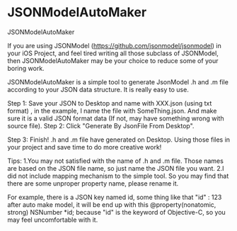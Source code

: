 # JSONModelAutoMaker
JSONModelAutoMaker

If you are using JSONModel (https://github.com/jsonmodel/jsonmodel) in your iOS Project, and feel tired writing all those subclass of JSONModel, then JSONModelAutoMaker may be your choice to reduce some of your boring work.

JSONModelAutoMaker is a simple tool to generate JsonModel .h and .m file according to your JSON data structure.
It is really easy to use. 


Step 1: Save your JSON to Desktop and name with XXX.json (using txt format) , in the example, I name the file with SomeThing.json. And make sure it is a valid JSON format data (If not, may have something wrong with source file).
Step 2: Click "Generate By JsonFile From Desktop".

Step 3: Finish! .h and .m file have generated on Desktop. Using those files in your project and save time to do more creative work!

Tips:
1.You may not satisfied with the name of .h and .m file. Those names are based on the JSON file name, so just name the JSON file you want.
2.I did not include mapping mechanism to the simple tool. So you may find that there are some unproper property name, please rename it.

For example, there is a JSON key named id, some thing like that
    "id" : 123
after auto make model, it will be end up with this
    @property(nonatomic, strong) NSNumber *id;
because "id" is the keyword of Objective-C, so you may feel uncomfortable with it.
